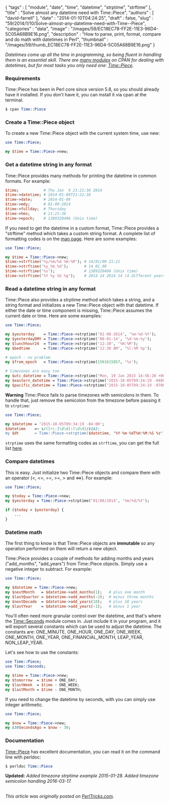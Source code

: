 {
   "tags" : [
      "module",
      "date",
      "time",
      "datetime",
      "strptime",
      "strftime"
   ],
   "title" : "Solve almost any datetime need with Time::Piece",
   "authors" : [
      "david-farrell"
   ],
   "date" : "2014-01-10T04:24:25",
   "draft" : false,
   "slug" : "59/2014/1/10/Solve-almost-any-datetime-need-with-Time--Piece",
   "categories" : "data",
   "image" : "/images/59/EC18EC78-FF2E-11E3-96D4-5C05A68B9E16.png",
   "description" : "How to parse, print, format, compare and do math with datetimes in Perl",
   "thumbnail" : "/images/59/thumb_EC18EC78-FF2E-11E3-96D4-5C05A68B9E16.png"
}


*Datetimes come up all the time in programming, so being fluent in handling them is an essential skill. There are [many modules](https://metacpan.org/search?q=date+time) on CPAN for dealing with datetimes, but for most tasks you only need one: [Time::Piece](https://metacpan.org/pod/Time::Piece).*

### Requirements

Time::Piece has been in Perl core since version 5.8, so you should already have it installed. If you don't have it, you can install it via cpan at the terminal.

```perl
$ cpan Time::Piece
```

### Create a Time::Piece object

To create a new Time::Piece object with the current system time, use new:

```perl
use Time::Piece;

my $time = Time::Piece->new;
```

### Get a datetime string in any format

Time::Piece provides many methods for printing the datetime in common formats. For example:

```perl
$time;           # Thu Jan  9 21:21:36 2014
$time->datetime; # 2014-01-09T21:21:36
$time->date;     # 2014-01-09
$time->mdy;      # 01-09-2014
$time->fullday;  # Thursday
$time->hms;      # 21:21:36
$time->epoch;    # 1389320496 (Unix time)
```

If you need to get the datetime in a custom format, Time::Piece provides a "strftime" method which takes a custom string format. A complete list of formatting codes is on the [man page](http://man7.org/linux/man-pages/man3/strftime.3.html). Here are some examples:

```perl
use Time::Piece;

my $time = Time::Piece->new;
$time->strftime('%y/%m/%d %H:%M'); # 14/01/09 21:21
$time->strftime('%y_%m_%d');       # 14_01_09
$time->strftime('%s');             # 1389320496 (Unix time)
$time->strftime('%Y %y %G %g');    # 2014 14 2014 14 (4 different years,really)
```

### Read a datetime string in any format

Time::Piece also provides a strptime method which takes a string, and a string format and initializes a new Time::Piece object with that datetime. If either the date or time component is missing, Time::Piece assumes the current date or time. Here are some examples:

```perl
use Time::Piece;

my $yesterday    = Time::Piece->strptime('01-08-2014', '%m-%d-%Y');
my $yesterdayDMY = Time::Piece->strptime('08-01-14', '%d-%m-%y');
my $lunchhour24  = Time::Piece->strptime('12:30', '%H:%M');
my $bedtime      = Time::Piece->strptime('12:30 AM', '%l:%M %p');

# epoch - no problem
my $from_epoch   = Time::Piece->strptime(1501615857, '%s');

# timezones are easy too
my $utc_datetime = Time::Piece->strptime('Mon, 19 Jan 2015 14:56:20 +0000','%a, %d %b %Y %H:%M:%S %z');
my $eastern_datetime = Time::Piece->strptime('2015-10-05T09:34:19 -0400','%Y-%m-%dT%T %z');
my $pacific_datetime = Time::Piece->strptime('2015-10-05T09:34:19 -0700','%Y-%m-%dT%T %z');
```

**Warning** Time::Piece fails to parse timezones with semicolons in them. To handle that, just remove the semicolon from the timezone before passing it to `strptime`:

```perl
use Time::Piece;

my $datetime = '2015-10-05T09:34:19 -04:00';
$datetime    =~ s/([+\-]\d\d):(\d\d)/$1$2;
my $dt       = Time::Piece->strptime($datetime, "%Y-%m-%dT%H:%M:%S %z");

```

`strptime` uses the same formatting codes as `strftime`, you can get the full list [here](http://man7.org/linux/man-pages/man3/strftime.3.html).

### Compare datetimes

This is easy. Just initialize two Time::Piece objects and compare them with an operator (\<, \<=, ==, \>=, \> and \<=\>). For example:

```perl
use Time::Piece;

my $today = Time::Piece->new;
my $yesterday = Time::Piece->strptime('01/08/2014', '%m/%d/%Y');

if ($today > $yesterday) {
    ...
}
```

### Datetime math

The first thing to know is that Time::Piece objects are **immutable** so any operation performed on them will return a new object.

Time::Piece provides a couple of methods for adding months and years ("add\_months", "add\_years") from Time::Piece objects. Simply use a negative integer to subtract. For example:

```perl
use Time::Piece;

my $datetime = Time::Piece->new;
my $nextMonth   = $datetime->add_months(1);   # plus one month
my $lastQuarter = $datetime->add_months(-3);  # minus three months
my $nextDecade  = $datetime->add_years(10);   # plus 10 years
my $lastYear    = $datetime->add_years(-1);   # minus 1 year
```

You'll often need more granular control over the datetime, and that's where the [Time::Seconds](https://metacpan.org/pod/Time::Seconds) module comes in. Just include it in your program, and it will export several constants which can be used to adjust the datetime. The constants are: ONE\_MINUTE, ONE\_HOUR, ONE\_DAY, ONE\_WEEK, ONE\_MONTH, ONE\_YEAR, ONE\_FINANCIAL\_MONTH, LEAP\_YEAR, NON\_LEAP\_YEAR.

Let's see how to use the constants:

```perl
use Time::Piece;
use Time::Seconds;

my $time = Time::Piece->new;
my $tomorrow  = $time + ONE_DAY;
my $lastWeek  = $time - ONE_WEEK;
my $lastMonth = $time - ONE_MONTH;
```

If you need to change the datetime by seconds, with you can simply use integer arithmetic.

```perl
use Time::Piece;

my $now = Time::Piece->new;
my $30SecondsAgo = $now - 30; 
```

### Documentation

[Time::Piece](https://metacpan.org/pod/Time::Piece) has excellent documentation, you can read it on the command line with perldoc:

```perl
$ perldoc Time::Piece
```

**Updated:** *Added timezone strptime example 2015-01-28. Added timezone semicolon handling 2016-03-17.*

\
*This article was originally posted on [PerlTricks.com](http://perltricks.com).*
